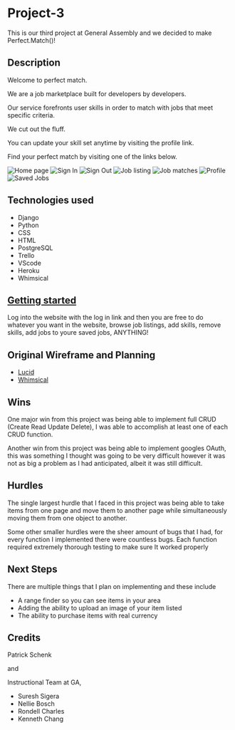 # Project-3
This is our third project at General Assembly and we decided to make Perfect.Match()! 

## Description 
Welcome to perfect match.

We are a job marketplace built for developers by developers.

Our service forefronts user skills in order to match with jobs that meet specific criteria.

We cut out the fluff.

You can update your skill set anytime by visiting the profile link.

Find your perfect match by visiting one of the links below.

![Home page]()
![Sign In]()
![Sign Out]()
![Job listing]()
![Job matches]()
![Profile]()
![Saved Jobs]()


## Technologies used 
* Django
* Python
* CSS
* HTML
* PostgreSQL
* Trello
* VScode
* Heroku
* Whimsical


## [Getting started ](http://example.com "Title")
Log into the website with the log in link and then you are free to do whatever you want in the website, browse job listings, add skills, remove skills, add jobs to youre saved jobs, ANYTHING!

## Original Wireframe and Planning 
* [Lucid](https://lucid.app/lucidchart/b87764aa-07e5-4e65-9341-7701001a847a/edit?page=0_0&invitationId=inv_7ba32e97-945c-4498-a69b-35dbcc0eaa2d#)
* [Whimsical](https://whimsical.com/crud-grand-garage-4KdaPAfvXYjCUS8wwc8yUG)

## Wins 
One major win from this project was being able to implement full CRUD (Create Read Update Delete), I was able to accomplish at least one of each CRUD function.

Another win from this project was being able to implement googles OAuth, this was something I thought was going to be very difficult however it was not as big a problem as I had anticipated, albeit it was still difficult.

## Hurdles 
The single largest hurdle that I faced in this project was being able to take items from one page and move them to another page while simultaneously moving them from one object to another. 

Some other smaller hurdles were the sheer amount of bugs that I had, for every function I implemented there were countless bugs. Each function required extremely thorough testing to make sure It worked properly

## Next Steps 
There are multiple things that I plan on implementing and these include 
* A range finder so you can see items in your area
* Adding the ability to upload an image of your item listed 
* The ability to purchase items with real currency

## Credits 
Patrick Schenk

and

Instructional Team at GA, 
* Suresh Sigera 
* Nellie Bosch 
* Rondell Charles 
* Kenneth Chang

